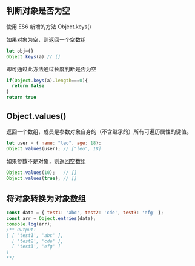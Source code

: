 ## 判断对象是否为空
使用 ES6 新增的方法 Object.keys()

如果对象为空，则返回一个空数组
```js
let obj={}
Object.keys(a) // []
```
即可通过此方法通过长度判断是否为空
```js
if(Object.keys(a).length===0){
  return false
}
return true
```
## Object.values()

返回一个数组，成员是参数对象自身的（不含继承的）所有可遍历属性的键值。
```js
let user = { name: "leo", age: 18};
Object.values(user); // ["leo", 18]
```

如果参数不是对象，则返回空数组
```js
Object.values(10);   // []
Object.values(true); // []
```

## 将对象转换为对象数组
```js
const data = { test1: 'abc', test2: 'cde', test3: 'efg' };
const arr = Object.entries(data);
console.log(arr);
/** Output:
[ [ 'test1', 'abc' ],
  [ 'test2', 'cde' ],
  [ 'test3', 'efg' ]
]
**/
```